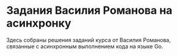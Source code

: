 # Задания Василия Романова на асинхронку

Здесь собраны решения заданий курса от Василия Романова, связанные с асинхронным выполнением кода на языке Go. 
